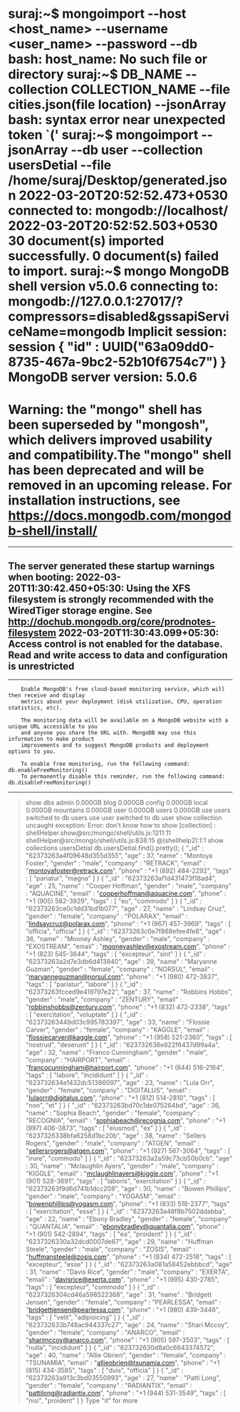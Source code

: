 suraj:~$ mongoimport --host <host_name> --username <user_name> --password <password> --db
bash: host_name: No such file or directory
suraj:~$ DB_NAME --collection COLLECTION_NAME --file cities.json(file location) --jsonArray
bash: syntax error near unexpected token `('
suraj:~$ mongoimport --jsonArray  --db user --collection usersDetial --file /home/suraj/Desktop/generated.json
2022-03-20T20:52:52.473+0530	connected to: mongodb://localhost/
2022-03-20T20:52:52.503+0530	30 document(s) imported successfully. 0 document(s) failed to import.
suraj:~$ mongo
MongoDB shell version v5.0.6
connecting to: mongodb://127.0.0.1:27017/?compressors=disabled&gssapiServiceName=mongodb
Implicit session: session { "id" : UUID("63a09dd0-8735-467a-9bc2-52b10f6754c7") }
MongoDB server version: 5.0.6
================
Warning: the "mongo" shell has been superseded by "mongosh",
which delivers improved usability and compatibility.The "mongo" shell has been deprecated and will be removed in
an upcoming release.
For installation instructions, see
https://docs.mongodb.com/mongodb-shell/install/
================
---
The server generated these startup warnings when booting: 
        2022-03-20T11:30:42.450+05:30: Using the XFS filesystem is strongly recommended with the WiredTiger storage engine. See http://dochub.mongodb.org/core/prodnotes-filesystem
        2022-03-20T11:30:43.099+05:30: Access control is not enabled for the database. Read and write access to data and configuration is unrestricted
---
---
        Enable MongoDB's free cloud-based monitoring service, which will then receive and display
        metrics about your deployment (disk utilization, CPU, operation statistics, etc).

        The monitoring data will be available on a MongoDB website with a unique URL accessible to you
        and anyone you share the URL with. MongoDB may use this information to make product
        improvements and to suggest MongoDB products and deployment options to you.

        To enable free monitoring, run the following command: db.enableFreeMonitoring()
        To permanently disable this reminder, run the following command: db.disableFreeMonitoring()
---
> show dbs
admin      0.000GB
blog       0.000GB
config     0.000GB
local      0.000GB
mountains  0.000GB
user       0.000GB
users      0.000GB
> use users
switched to db users
> use user
switched to db user
> show collection
uncaught exception: Error: don't know how to show [collection] :
shellHelper.show@src/mongo/shell/utils.js:1211:11
shellHelper@src/mongo/shell/utils.js:838:15
@(shellhelp2):1:1
> show collections
usersDetial
> db.usersDetial.find().pretty();
{
	"_id" : "62373263a4f09648d355d355",
	"age" : 37,
	"name" : "Montoya Foster",
	"gender" : "male",
	"company" : "RETRACK",
	"email" : "montoyafoster@retrack.com",
	"phone" : "+1 (892) 484-2292",
	"tags" : [
		"pariatur",
		"magna"
	]
}
{
	"_id" : "62373263af1d431473f18ad4",
	"age" : 25,
	"name" : "Cooper Hoffman",
	"gender" : "male",
	"company" : "AQUACINE",
	"email" : "cooperhoffman@aquacine.com",
	"phone" : "+1 (905) 582-3929",
	"tags" : [
		"eu",
		"commodo"
	]
}
{
	"_id" : "62373263ce0c1dd31bd1b077",
	"age" : 27,
	"name" : "Lindsay Cruz",
	"gender" : "female",
	"company" : "POLARAX",
	"email" : "lindsaycruz@polarax.com",
	"phone" : "+1 (967) 457-3969",
	"tags" : [
		"officia",
		"officia"
	]
}
{
	"_id" : "62373263c0e7f868efee4fe8",
	"age" : 36,
	"name" : "Mooney Ashley",
	"gender" : "male",
	"company" : "EXOSTREAM",
	"email" : "mooneyashley@exostream.com",
	"phone" : "+1 (823) 545-3644",
	"tags" : [
		"excepteur",
		"sint"
	]
}
{
	"_id" : "62373263a2d7e3db6d413840",
	"age" : 39,
	"name" : "Maryanne Guzman",
	"gender" : "female",
	"company" : "NORSUL",
	"email" : "maryanneguzman@norsul.com",
	"phone" : "+1 (980) 472-3837",
	"tags" : [
		"pariatur",
		"labore"
	]
}
{
	"_id" : "62373263fcced9e419797e22",
	"age" : 37,
	"name" : "Robbins Hobbs",
	"gender" : "male",
	"company" : "ZENTURY",
	"email" : "robbinshobbs@zentury.com",
	"phone" : "+1 (832) 472-2338",
	"tags" : [
		"exercitation",
		"voluptate"
	]
}
{
	"_id" : "62373263449d03c995783397",
	"age" : 33,
	"name" : "Flossie Carver",
	"gender" : "female",
	"company" : "KAGGLE",
	"email" : "flossiecarver@kaggle.com",
	"phone" : "+1 (958) 521-2360",
	"tags" : [
		"nostrud",
		"deserunt"
	]
}
{
	"_id" : "623732636e822f6437d99a4a",
	"age" : 32,
	"name" : "Franco Cunningham",
	"gender" : "male",
	"company" : "HAIRPORT",
	"email" : "francocunningham@hairport.com",
	"phone" : "+1 (844) 516-2164",
	"tags" : [
		"labore",
		"incididunt"
	]
}
{
	"_id" : "623732634e1432dc51386097",
	"age" : 23,
	"name" : "Lula Orr",
	"gender" : "female",
	"company" : "DIGITALUS",
	"email" : "lulaorr@digitalus.com",
	"phone" : "+1 (812) 514-2810",
	"tags" : [
		"non",
		"et"
	]
}
{
	"_id" : "62373263bd70c1de075264bd",
	"age" : 36,
	"name" : "Sophia Beach",
	"gender" : "female",
	"company" : "RECOGNIA",
	"email" : "sophiabeach@recognia.com",
	"phone" : "+1 (997) 406-3873",
	"tags" : [
		"eiusmod",
		"ex"
	]
}
{
	"_id" : "6237326338bfa6258d1bc20b",
	"age" : 38,
	"name" : "Sellers Rogers",
	"gender" : "male",
	"company" : "ATGEN",
	"email" : "sellersrogers@atgen.com",
	"phone" : "+1 (927) 567-3064",
	"tags" : [
		"irure",
		"commodo"
	]
}
{
	"_id" : "62373263a2a59c73cb50b0cb",
	"age" : 30,
	"name" : "Mclaughlin Ayers",
	"gender" : "male",
	"company" : "KIGGLE",
	"email" : "mclaughlinayers@kiggle.com",
	"phone" : "+1 (901) 528-3691",
	"tags" : [
		"laboris",
		"exercitation"
	]
}
{
	"_id" : "62373263f9d6d741b1dcc208",
	"age" : 30,
	"name" : "Bowen Phillips",
	"gender" : "male",
	"company" : "YOGASM",
	"email" : "bowenphillips@yogasm.com",
	"phone" : "+1 (833) 518-2377",
	"tags" : [
		"exercitation",
		"esse"
	]
}
{
	"_id" : "62373263a48f8b7502ddabba",
	"age" : 22,
	"name" : "Ebony Bradley",
	"gender" : "female",
	"company" : "QUANTALIA",
	"email" : "ebonybradley@quantalia.com",
	"phone" : "+1 (901) 542-2894",
	"tags" : [
		"ea",
		"proident"
	]
}
{
	"_id" : "6237326330a32dcd0007de67",
	"age" : 29,
	"name" : "Huffman Steele",
	"gender" : "male",
	"company" : "ZOSIS",
	"email" : "huffmansteele@zosis.com",
	"phone" : "+1 (834) 472-2518",
	"tags" : [
		"excepteur",
		"esse"
	]
}
{
	"_id" : "62373263a081a58452ebbbcd",
	"age" : 31,
	"name" : "Davis Rice",
	"gender" : "male",
	"company" : "EXERTA",
	"email" : "davisrice@exerta.com",
	"phone" : "+1 (995) 430-2785",
	"tags" : [
		"excepteur",
		"commodo"
	]
}
{
	"_id" : "6237326304cd46a598522368",
	"age" : 31,
	"name" : "Bridgett Jensen",
	"gender" : "female",
	"company" : "PEARLESSA",
	"email" : "bridgettjensen@pearlessa.com",
	"phone" : "+1 (980) 439-3448",
	"tags" : [
		"velit",
		"adipisicing"
	]
}
{
	"_id" : "623732633b748ac944337c27",
	"age" : 24,
	"name" : "Shari Mccoy",
	"gender" : "female",
	"company" : "ANARCO",
	"email" : "sharimccoy@anarco.com",
	"phone" : "+1 (905) 597-3503",
	"tags" : [
		"nulla",
		"incididunt"
	]
}
{
	"_id" : "623732630d8a0c6643374572",
	"age" : 40,
	"name" : "Allie Obrien",
	"gender" : "female",
	"company" : "TSUNAMIA",
	"email" : "allieobrien@tsunamia.com",
	"phone" : "+1 (815) 434-3585",
	"tags" : [
		"duis",
		"officia"
	]
}
{
	"_id" : "62373263a913c3bd03550993",
	"age" : 27,
	"name" : "Patti Long",
	"gender" : "female",
	"company" : "RADIANTIX",
	"email" : "pattilong@radiantix.com",
	"phone" : "+1 (944) 531-3549",
	"tags" : [
		"nisi",
		"proident"
	]
}
Type "it" for more
> 
